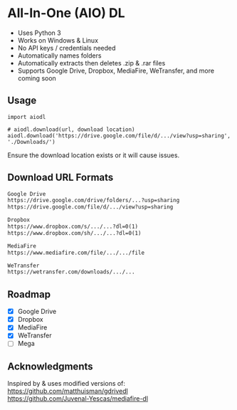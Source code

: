 # All-In-One (AIO) DL

- Uses Python 3 
- Works on Windows & Linux
- No API keys / credentials needed
- Automatically names folders
- Automatically extracts then deletes .zip & .rar files
- Supports Google Drive, Dropbox, MediaFire, WeTransfer, and more coming soon

## Usage
```python3
import aiodl

# aiodl.download(url, download location)
aiodl.download('https://drive.google.com/file/d/.../view?usp=sharing', './Downloads/')
```
Ensure the download location exists or it will cause issues.

## Download URL Formats
```txt
Google Drive
https://drive.google.com/drive/folders/...?usp=sharing
https://drive.google.com/file/d/.../view?usp=sharing

Dropbox
https://www.dropbox.com/s/.../...?dl=0(1)
https://www.dropbox.com/sh/.../...?dl=0(1)

MediaFire
https://www.mediafire.com/file/.../.../file

WeTransfer
https://wetransfer.com/downloads/.../...
```


## Roadmap
- [X] Google Drive
- [X] Dropbox
- [X] MediaFire
- [X] WeTransfer
- [ ] Mega
 
## Acknowledgments
Inspired by & uses modified versions of:<br/>
https://github.com/matthuisman/gdrivedl <br/>
https://github.com/Juvenal-Yescas/mediafire-dl
